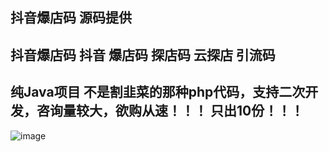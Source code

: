 ## 抖音爆店码 源码提供
## 抖音爆店码 抖音 爆店码 探店码 云探店 引流码
## 纯Java项目 不是割韭菜的那种php代码，支持二次开发，咨询量较大，欲购从速！！！ 只出10份！！！
![image](https://user-images.githubusercontent.com/11971048/111311686-78383580-8699-11eb-88e8-10e647ee8a09.png)
